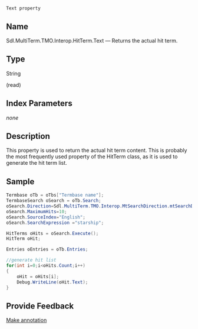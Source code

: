 

# 
    Text property



## Name

Sdl.MultiTerm.TMO.Interop.HitTerm.Text —          Returns the actual hit term.



## Type

String

(read)



## Index Parameters
*none*


## Description



This property is used to return the actual hit term content. This is probably the most frequently used property of the HitTerm class, as it is used to generate the hit term list.



## Sample


```cs
Termbase oTb = oTbs["Termbase name"];
TermbaseSearch oSearch = oTb.Search;
oSearch.Direction=Sdl.MultiTerm.TMO.Interop.MtSearchDirection.mtSearchDown;
oSearch.MaximumHits=10;
oSearch.SourceIndex="English";
oSearch.SearchExpression ="starship";

HitTerms oHits = oSearch.Execute();
HitTerm oHit;

Entries oEntries = oTb.Entries;

//generate hit list
for(int i=0;i<oHits.Count;i++)
{
   	oHit = oHits[i];				
   	Debug.WriteLine(oHit.Text);
}
```



## Provide Feedback

[Make annotation](mailto:sdk-feedback@sdl.com&amp;subject=Reference%20for%20Sdl.MultiTerm.TMO.Interop.HitTerm.Text)

